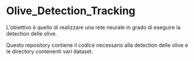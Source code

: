 # Olive_Detection_Tracking

L'obiettivo è quello di realizzare una rete neurale in grado di eseguire la detection delle olive.

Questo repository contiene il codice necessario alla detection delle olive e le directory contenenti vari dataset.
